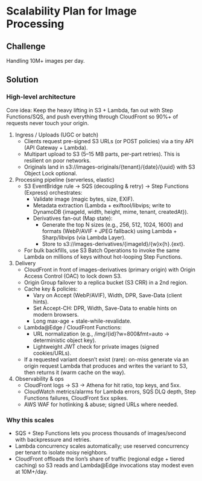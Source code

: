 # Scalability Plan for Image Processing
## Challenge
Handling 10M+ images per day.

## Solution
### High-level architecture
Core idea: Keep the heavy lifting in S3 + Lambda, fan out with Step Functions/SQS, and push everything through CloudFront so 90%+ of requests never touch your origin.
1. Ingress / Uploads (UGC or batch)
   - Clients request pre-signed S3 URLs (or POST policies) via a tiny API (API Gateway + Lambda).
   - Multipart upload to S3 (5–15 MB parts, per-part retries). This is resilient on poor networks.
   - Originals land in s3://images-originals/{tenant}/{date}/{uuid} with S3 Object Lock optional.
2. Processing pipeline (serverless, elastic)
   - S3 EventBridge rule → SQS (decoupling & retry) → Step Functions (Express) orchestrates:
     - Validate image (magic bytes, size, EXIF).
     - Metadata extraction (Lambda + exiftool/libvips; write to DynamoDB {imageId, width, height, mime, tenant, createdAt}).
     - Derivatives fan-out (Map state):
       - Generate the top N sizes (e.g., 256, 512, 1024, 1600) and formats (WebP/AVIF + JPEG fallback) using Lambda + Sharp/libvips (via Lambda Layer).
       - Store to s3://images-derivatives/{imageId}/{w}x{h}.{ext}.
   - For bulk backfills, use S3 Batch Operations to invoke the same Lambda on millions of keys without hot-looping Step Functions.
3. Delivery
   - CloudFront in front of images-derivatives (primary origin) with Origin Access Control (OAC) to lock down S3.
   - Origin Group failover to a replica bucket (S3 CRR) in a 2nd region.
   - Cache key & policies:
     - Vary on Accept (WebP/AVIF), Width, DPR, Save-Data (client hints).
     - Set Accept-CH: DPR, Width, Save-Data to enable hints on modern browsers.
     - Long max-age + stale-while-revalidate.
   - Lambda@Edge / CloudFront Functions:
     - URL normalization (e.g., /img/{id}?w=800&fmt=auto → deterministic object key).
     - Lightweight JWT check for private images (signed cookies/URLs).
   - If a requested variant doesn’t exist (rare): on-miss generate via an origin request Lambda that produces and writes the variant to S3, then returns it (warm cache on the way).
4. Observability & ops
   - CloudFront logs → S3 → Athena for hit ratio, top keys, and 5xx.
   - CloudWatch metrics/alarms for Lambda errors, SQS DLQ depth, Step Functions failures, CloudFront 5xx spikes.
   - AWS WAF for hotlinking & abuse; signed URLs where needed.

### Why this scales

- SQS + Step Functions lets you process thousands of images/second with backpressure and retries.
- Lambda concurrency scales automatically; use reserved concurrency per tenant to isolate noisy neighbors.
- CloudFront offloads the lion’s share of traffic (regional edge + tiered caching) so S3 reads and Lambda@Edge invocations stay modest even at 10M+/day.